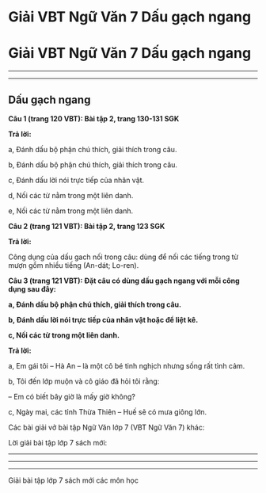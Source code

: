 # Giải VBT Ngữ Văn 7 Dấu gạch ngang

# Giải VBT Ngữ Văn 7 Dấu gạch ngang

* * *

* * *

## Dấu gạch ngang

**Câu 1 (trang 120 VBT): Bài tập 2, trang 130-131 SGK**

**Trả lời:**

a, Đánh dấu bộ phận chú thích, giải thích trong câu. 

b, Đánh dấu bộ phận chú thích, giải thích trong câu. 

c, Đánh dấu lời nói trực tiếp của nhân vật. 

d, Nối các từ nằm trong một liên danh. 

e, Nối các từ nằm trong một liên danh. 

**Câu 2 (trang 121 VBT): Bài tập 2, trang 123 SGK**

**Trả lời:**

Công dụng của dấu gach nối trong câu: dùng để nối các tiếng trong từ mượn gồm nhiều tiếng (An-dát; Lo-ren).

**Câu 3 (trang 121 VBT): Đặt câu có dùng dấu gạch ngang với mỗi công dụng sau đây:**

**a, Đánh dấu bộ phận chú thích, giải thích trong câu.**

**b, Đánh dấu lời nói trực tiếp của nhân vật hoặc để liệt kê.**

**c, Nối các từ trong một liên danh.**

**Trả lời:**

a, Em gái tôi – Hà An – là một cô bé tinh nghịch nhưng sống rất tình cảm. 

b, Tôi đến lớp muộn và cô giáo đã hỏi tôi rằng:

– Em có biết bây giờ là mấy giờ không?

c, Ngày mai, các tỉnh Thừa Thiên – Huế sẽ có mưa giông lớn. 

Các bài giải vở bài tập Ngữ Văn lớp 7 (VBT Ngữ Văn 7) khác:

Lời giải bài tập lớp 7 sách mới:

* * *

* * *

* * *

Giải bài tập lớp 7 sách mới các môn học
